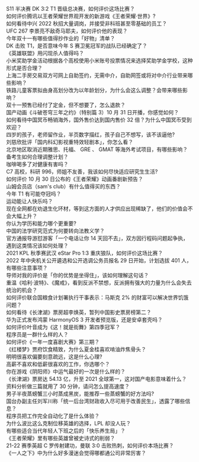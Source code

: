 S11 半决赛 DK 3:2 T1 晋级总决赛，如何评价这场比赛？  
如何评价腾讯以王者荣耀世界观开发的新游戏《王者荣耀·世界》?  
如何看待中兴 2022 秋招大量调岗，并接受非科班甚至零基础的员工？  
UFC 267 李景亮不敌奇马耶夫，如何评价他的表现？  
今年双十一有哪些值得抄作业的「好物」清单？  
DK 击败 T1，是否意味今年 S 赛卫冕冠军的战队已经确定了？  
《英雄联盟》用闪现杀人值得吗？  
小米奖助学金活动根据各个高校使用小米账号投票情况来选择奖助学金学校，这种形式是否合理？  
上海二手房交易双方可网上自助签约，无需中介，自助网签或将对中介行业带来哪些影响？  
铁路儿童客票拟由身高划分改为以年龄划分，为什么会这么调整？会带来哪些影响？  
双十一预售已经付了定金，但不想要了，怎么退款？  
国产动画《斗破苍穹三年之约》（特别篇 3）10 月 31 日开播，你感觉如何？  
如何看待中国冥币畅销海外，国外售价达到国内售价 32 倍？为什么中国冥币受到欢迎？  
四岁的孩子，老师留作业，半页数字描红，孩子自己不想写，该不该逼他?  
刘慈欣批评「国内科幻影视重特效轻剧本」，你怎么看？  
北京地区取消近期雅思、托福、 GRE 、 GMAT 等海外考试项目，有哪些影响？备考生如何合理调整计划？  
咖啡喝多了对健康有害吗？  
C7 高校，科研 996，师姐不友善，我该如何尽快适应研究生生活?  
如何评价 10 月 30 日公布的《王者荣耀》动画番剧新预告？  
山姆会员店（sam's club）有什么值得买的东西？  
今年 T1 有可能夺冠吗？  
运动能让人快乐吗？  
现在全网都在劝退生化环材，等到这方面的人才供应出现稀缺了，他们的价值会不会大幅上升？  
你认为学历和能力哪个更重要?  
中国的法学研究范式为何要转向法教义学？  
官方通报导游怼游客「一个电话让你 14 天回不去」，双方因行程码问题起争执，遇到这类情况该如何处理？  
2021 KPL 秋季赛武汉 eStar Pro 1:3 重庆狼队，如何评价这场比赛？  
2022 年中央机关公开遴选和公开选调公务员报名 29 日开始，计划选拔 401 人，有哪些注意事项？  
导师对我的评价是「你的优势是坐得住」，该如何理解这句话？  
重温《哈利·波特》、《魔戒》，看到反派不禁想，反派拥有强大的力量为什么会失去统治的机会？  
如何评价联合国粮食计划署执行干事表示：马斯克 2% 的财富可以解决世界饥饿问题？  
如何看待《长津湖》票房超李焕英，暂列中国影史票房榜第二？  
华为正式发布鸿蒙 HarmonyOS 3 开发者预览版，还是安卓套壳吗？  
如何评价叶音成为《这！就是街舞》第四季冠军？  
程序员是一群什么样的人？  
如何评价《一年一度喜剧大赛》第三期？  
《红楼梦》贾府饮食精致，为什么夏金桂喜欢啃油炸焦骨头？  
明明很喜欢偏要刻意疏远，这是什么心理?  
高薪不喜欢和低薪很喜欢的工作，你选哪个？  
你在游戏《阴阳师》中运气最好的一次是什么样的？  
《长津湖》票房达 54.13 亿，升至 2021 全球第一，这对国产电影意味着什么？  
资料分析做三篇就用了 30 分钟，请问怎么提高速度？  
男子半夜蒸螃蟹三小时蒸成黑炭，能推荐一些蒸螃蟹的好方法吗?  
国台办副主任刘军川称「统一后台湾财政收入尽可用于改善民生」，透露了哪些信息？  
程序员把工作完全自动化了是什么体验？  
为什么波比这么克制位移英雄的选择，LPL 却没人玩？  
有哪些适合当代年轻人下班之后的「快乐养生局」？  
《王者荣耀》里有哪些英雄曾被史诗式的削弱？  
21-22 赛季英超 C 罗传射建功，曼联 3:0 击败热刺，如何评价本场比赛？  
《一人之下》中为什么好多漫迷会觉得哪都通公司非常厉害？  
